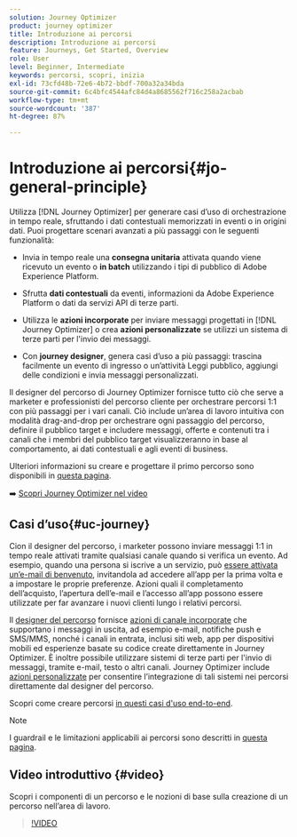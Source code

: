 ```yaml
---
solution: Journey Optimizer
product: journey optimizer
title: Introduzione ai percorsi
description: Introduzione ai percorsi
feature: Journeys, Get Started, Overview
role: User
level: Beginner, Intermediate
keywords: percorsi, scopri, inizia
exl-id: 73cfd48b-72e6-4b72-bbdf-700a32a34bda
source-git-commit: 6c4bfc4544afc84d4a8685562f716c258a2acbab
workflow-type: tm+mt
source-wordcount: '387'
ht-degree: 87%

---
```



# Introduzione ai percorsi{#jo-general-principle}

Utilizza [!DNL Journey Optimizer] per generare casi d’uso di orchestrazione in tempo reale, sfruttando i dati contestuali memorizzati in eventi o in origini dati. Puoi progettare scenari avanzati a più passaggi con le seguenti funzionalità:

* Invia in tempo reale una **consegna unitaria** attivata quando viene ricevuto un evento o **in batch** utilizzando i tipi di pubblico di Adobe Experience Platform.

* Sfrutta **dati contestuali** da eventi, informazioni da Adobe Experience Platform o dati da servizi API di terze parti.

* Utilizza le **azioni incorporate** per inviare messaggi progettati in [!DNL Journey Optimizer] o crea **azioni personalizzate** se utilizzi un sistema di terze parti per l&#39;invio dei messaggi.

* Con **journey designer**, genera casi d’uso a più passaggi: trascina facilmente un evento di ingresso o un’attività Leggi pubblico, aggiungi delle condizioni e invia messaggi personalizzati.

Il designer del percorso di Journey Optimizer fornisce tutto ciò che serve a marketer e professionisti del percorso cliente per orchestrare percorsi 1:1 con più passaggi per i vari canali. Ciò include un’area di lavoro intuitiva con modalità drag-and-drop per orchestrare ogni passaggio del percorso, definire il pubblico target e includere messaggi, offerte e contenuti tra i canali che i membri del pubblico target visualizzeranno in base al comportamento, ai dati contestuali e agli eventi di business.

Ulteriori informazioni su creare e progettare il primo percorso sono disponibili in [questa pagina](journey-gs.md).

➡️ [Scopri Journey Optimizer nel video](#video)

## Casi d’uso{#uc-journey}

Cion il designer del percorso, i marketer possono inviare messaggi 1:1 in tempo reale attivati tramite qualsiasi canale quando si verifica un evento. Ad esempio, quando una persona si iscrive a un servizio, può [essere attivata un’e-mail di benvenuto](message-to-subscribers-uc.md), invitandola ad accedere all’app per la prima volta e a impostare le proprie preferenze. Azioni quali il completamento dell’acquisto, l’apertura dell’e-mail e l’accesso all’app possono essere utilizzate per far avanzare i nuovi clienti lungo i relativi percorsi.

Il [designer del percorso](using-the-journey-designer.md) fornisce [azioni di canale incorporate](journeys-message.md) che supportano i messaggi in uscita, ad esempio e-mail, notifiche push e SMS/MMS, nonché i canali in entrata, inclusi siti web, app per dispositivi mobili ed esperienze basate su codice create direttamente in Journey Optimizer. È inoltre possibile utilizzare sistemi di terze parti per l&#39;invio di messaggi, tramite e-mail, testo o altri canali. Journey Optimizer include [azioni personalizzate](using-custom-actions.md) per consentire l’integrazione di tali sistemi nei percorsi direttamente dal designer del percorso.

Scopri come creare percorsi [ in questi casi d&#39;uso end-to-end](jo-use-cases.md).

>[!NOTE]
>
>I guardrail e le limitazioni applicabili ai percorsi sono descritti in [questa pagina](../start/guardrails.md).

## Video introduttivo {#video}

Scopri i componenti di un percorso e le nozioni di base sulla creazione di un percorso nell’area di lavoro.

>[!VIDEO](https://video.tv.adobe.com/v/3430348?quality=12&captions=ita)
